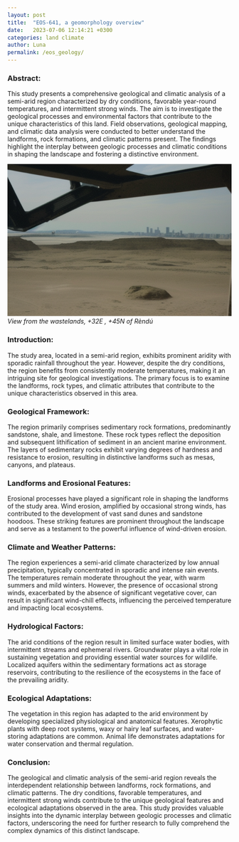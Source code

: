 ```yaml
---
layout: post
title:  "EOS-641, a geomorphology overview"
date:   2023-07-06 12:14:21 +0300
categories: land climate
author: Luna
permalink: /eos_geology/
---
```



### Abstract:
This study presents a comprehensive geological and climatic analysis of a semi-arid region characterized by dry conditions, favorable year-round temperatures, and intermittent strong winds. The aim is to investigate the geological processes and environmental factors that contribute to the unique characteristics of this land. Field observations, geological mapping, and climatic data analysis were conducted to better understand the landforms, rock formations, and climatic patterns present. The findings highlight the interplay between geologic processes and climatic conditions in shaping the landscape and fostering a distinctive environment.

![scenery](/assets/images/land.png)
*View from the wastelands, +32E , +45N of Rèndú*


### Introduction:
 The study area, located in a semi-arid region, exhibits prominent aridity with sporadic rainfall throughout the year. However, despite the dry conditions, the region benefits from consistently moderate temperatures, making it an intriguing site for geological investigations. The primary focus is to examine the landforms, rock types, and climatic attributes that contribute to the unique characteristics observed in this area.

### Geological Framework:
The region primarily comprises sedimentary rock formations, predominantly sandstone, shale, and limestone. These rock types reflect the deposition and subsequent lithification of sediment in an ancient marine environment. The layers of sedimentary rocks exhibit varying degrees of hardness and resistance to erosion, resulting in distinctive landforms such as mesas, canyons, and plateaus.

### Landforms and Erosional Features:
Erosional processes have played a significant role in shaping the landforms of the study area. Wind erosion, amplified by occasional strong winds, has contributed to the development of vast sand dunes and sandstone hoodoos. These striking features are prominent throughout the landscape and serve as a testament to the powerful influence of wind-driven erosion.

### Climate and Weather Patterns:
 The region experiences a semi-arid climate characterized by low annual precipitation, typically concentrated in sporadic and intense rain events. The temperatures remain moderate throughout the year, with warm summers and mild winters. However, the presence of occasional strong winds, exacerbated by the absence of significant vegetative cover, can result in significant wind-chill effects, influencing the perceived temperature and impacting local ecosystems.

### Hydrological Factors:
 The arid conditions of the region result in limited surface water bodies, with intermittent streams and ephemeral rivers. Groundwater plays a vital role in sustaining vegetation and providing essential water sources for wildlife. Localized aquifers within the sedimentary formations act as storage reservoirs, contributing to the resilience of the ecosystems in the face of the prevailing aridity.

### Ecological Adaptations:
The vegetation in this region has adapted to the arid environment by developing specialized physiological and anatomical features. Xerophytic plants with deep root systems, waxy or hairy leaf surfaces, and water-storing adaptations are common. Animal life demonstrates adaptations for water conservation and thermal regulation.

### Conclusion:
The geological and climatic analysis of the semi-arid region reveals the interdependent relationship between landforms, rock formations, and climatic patterns. The dry conditions, favorable temperatures, and intermittent strong winds contribute to the unique geological features and ecological adaptations observed in the area. This study provides valuable insights into the dynamic interplay between geologic processes and climatic factors, underscoring the need for further research to fully comprehend the complex dynamics of this distinct landscape.